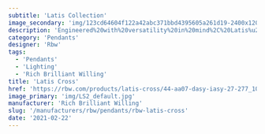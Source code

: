 ```yaml
---
subtitle: 'Latis Collection'
image_secondary: 'img/123cd64604f122a42abc371bbd4395605a261d19-2400x1200.png'
description: 'Engineered%20with%20versatility%20in%20mind%2C%20Latis%u2019s%20intelligent%2C%20fail-safe%20design%20easily%20adapts%20to%20a%20wide%20range%20of%20spaces%2C%20looks%2C%20and%20architectural%20conditions.%20Evocative%20of%20a%20structural%20I-beam%2C%20its%20deceptively%20minimalist%20profile%20packs%20robust%20performance%20capabilities%20into%20RBW%u2019s%20new%20optic%20platform.'
category: 'Pendants'
designer: 'Rbw'
tags:
  - 'Pendants'
  - 'Lighting'
  - 'Rich Brilliant Willing'
title: 'Latis Cross'
href: 'https://rbw.com/products/latis-cross/44-aa07-dasy-iasy-27-277_10_din-no_s'
image_primary: 'img/LS2_default.jpg'
manufacturer: 'Rich Brilliant Willing'
slug: '/manufacturers/rbw/pendants/rbw-latis-cross'
date: '2021-02-22'
---
```

